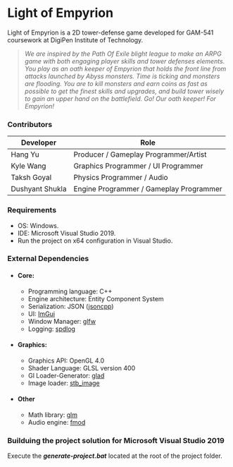 # Light of Empyrion


Light of Empyrion is a 2D tower-defense game developed for GAM-541 coursework at DigiPen Institute of Technology.

> *We are inspired by the Path Of Exile blight league to make an ARPG game with both engaging player skills and tower defenses elements. You play as an oath keeper of Empyrion that holds the front line from attacks launched by Abyss monsters. Time is ticking and monsters are flooding. You are to kill monsters and earn coins as fast as possible to get the finest skills and upgrades, and build tower wisely to gain an upper hand on the battlefield.*
> *Go! Our oath keeper! For Empyrion!*

### Contributors
| Developer   | Role |
| ----------- | ----------- |
| Hang Yu | Producer / Gameplay Programmer/Artist     |
| Kyle Wang   | Graphics Programmer / UI Programmer   |
| Taksh Goyal | Physics Programmer / Audio     |
| Dushyant Shukla   | Engine Programmer / Gameplay Programmer   |

### Requirements
 - OS: Windows.
 - IDE: Microsoft Visual Studio 2019.
 - Run the project on x64 configuration in Visual Studio.

### External Dependencies
- #### Core:
  * Programming language: C++
  * Engine architecture: Entity Component System
  * Serialization: JSON ([jsoncpp](https://github.com/open-source-parsers/jsoncpp))
  * UI: [ImGui](https://github.com/ocornut/imgui)
  * Window Manager: [glfw](https://www.glfw.org/)
  * Logging: [spdlog](https://github.com/gabime/spdlog)
- #### Graphics:
  * Graphics API: OpenGL 4.0
  * Shader Language: GLSL version 400
  * Gl Loader-Generator: [glad](https://glad.dav1d.de/)
  * Image loader: [stb_image](https://github.com/nothings/stb)
- #### Other
  * Math library: [glm](https://glm.g-truc.net/)
  * Audio engine: [fmod](https://www.fmod.com/)

### Builduing the project solution for Microsoft Visual Studio 2019
Execute the ***generate-project.bat*** located at the root of the project folder.